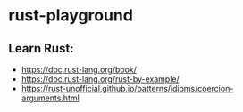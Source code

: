 # rust-playground
## Learn Rust:
- https://doc.rust-lang.org/book/
- https://doc.rust-lang.org/rust-by-example/
- https://rust-unofficial.github.io/patterns/idioms/coercion-arguments.html
